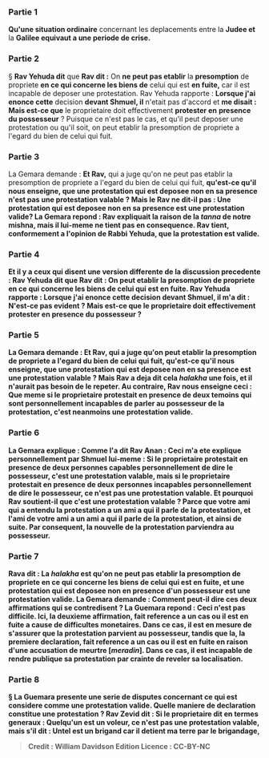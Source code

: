 
### Partie 1
<b>Qu'une situation ordinaire</b> concernant les deplacements entre la <b>Judee et</b> la <b>Galilee equivaut a une periode de crise.</b>

### Partie 2
§ <b>Rav Yehuda dit</b> que <b>Rav dit :</b> On <b>ne peut pas etablir</b> la <b>presomption</b> de propriete <b>en ce qui concerne les biens de</b> celui qui est <b>en fuite,</b> car il est incapable de deposer une protestation. Rav Yehuda rapporte : <b>Lorsque j'ai enonce cette</b> decision <b>devant Shmuel, il</b> n'etait pas d'accord et <b>me disait : Mais est-ce que</b> le proprietaire doit effectivement <b>protester en</b> <b>presence du possesseur</b> ? Puisque ce n'est pas le cas, et qu'il peut deposer une protestation ou qu'il soit, on peut etablir la presomption de propriete a l'egard du bien de celui qui fuit.

### Partie 3
La Gemara demande : <b>Et Rav,</b> qui a juge qu'on ne peut pas etablir la presomption de propriete a l'egard du bien de celui qui fuit, <b>qu'est-ce qu'il nous <b>enseigne,</b> que <b>une protestation qui</b> est deposee <b>non en sa presence n'est pas</b> une <b>protestation valable ? Mais le Rav ne dit-il pas : Une protestation qui</b> est deposee <b>non en sa presence est</b> une <b>protestation valide?</b> La Gemara repond : <b>Rav expliquait</b> la <b>raison de la <i>tanna</i> de notre</b> mishna, <b>mais</b> il <b>lui-meme ne tient pas en consequence.</b> Rav tient, conformement a l'opinion de Rabbi Yehuda, que la protestation est valide.

### Partie 4
<b>Et il y a</b> ceux <b>qui disent</b> une version differente de la discussion precedente : <b>Rav Yehuda dit</b> que <b>Rav dit : </b> On <b>peut etablir</b> la <b>presomption</b> de propriete <b>en ce qui concerne les biens de</b> celui qui est <b>en fuite.</b> Rav Yehuda rapporte : <b>Lorsque j'ai enonce cette</b> decision <b>devant Shmuel, il m'a dit :</b> N'est-ce pas <b>evident ? Mais est-ce que</b> le proprietaire doit effectivement <b>protester en</b> <b>presence du possesseur</b> ?

### Partie 5
La Gemara demande : <b>Et Rav,</b> qui a juge qu'on peut etablir la presomption de propriete a l'egard du bien de celui qui fuit, <b>qu'est-ce qu'il nous <b>enseigne,</b> que <b>une protestation qui</b> est deposee <b>non en sa presence est</b> une <b>protestation valable ? Mais Rav</b> a deja <b>dit cela</b> <i>halakha</i> <b>une fois,</b> et il n'aurait pas besoin de le repeter. <b>Au contraire,</b> Rav <b>nous enseigne ceci : Que meme si</b> le proprietaire <b>protestait en presence de deux</b> temoins <b>qui sont</b> personnellement <b>incapables de parler</b> au possesseur de la protestation, <b>c'est</b> neanmoins une <b>protestation valide.</b>

### Partie 6
La Gemara explique : <b>Comme l'a dit Rav Anan :</b> Ceci <b>m'a ete explique personnellement par Shmuel lui-meme : </b> Si le proprietaire <b>protestait en presence de deux personnes capables</b> personnellement de <b>dire</b> le possesseur, <b>c'est</b> une <b>protestation valable,</b> mais si le proprietaire <b>protestait en presence de deux personnes incapables</b> personnellement de <b>dire</b> le possesseur, <b>ce n'est pas</b> une <b>protestation valable. Et</b> pourquoi <b>Rav</b> soutient-il que c'est une protestation valable ? Parce que <b>votre ami</b> qui a entendu la protestation <b>a un ami</b> a qui il parle de la protestation, <b>et l'ami de votre ami a un ami</b> a qui il parle de la protestation, et ainsi de suite. Par consequent, la nouvelle de la protestation parviendra au possesseur.

### Partie 7
<b>Rava dit :</b> La <b><i>halakha</i></b> est qu'on <b>ne peut pas etablir</b> la <b>presomption</b> de propriete <b>en ce qui concerne les biens de</b> celui qui est en <b>fuite, et une protestation qui</b> est deposee <b>non en</b> presence d'un possesseur est</b> une <b>protestation valide.</b> La Gemara demande : Comment peut-il dire ces <b>deux</b> affirmations qui se contredisent ? La Guemara repond : Ceci n'est <b>pas difficile. Ici,</b> la deuxieme affirmation, fait reference a un cas ou il est <b>en fuite a cause de difficultes monetaires</b>. Dans ce cas, il est en mesure de s'assurer que la protestation parvient au possesseur, tandis que <b>la,</b> la premiere declaration, fait reference a un cas ou il est <b>en fuite en raison</b> d'une accusation de <b>meurtre [<i>meradin</i>].</b> Dans ce cas, il est incapable de rendre publique sa protestation par crainte de reveler sa localisation.

### Partie 8
§ La Guemara presente une serie de disputes concernant ce qui est considere comme une protestation valide. <b>Quelle maniere</b> de declaration constitue <b>une protestation ? Rav Zevid dit :</b> Si le proprietaire dit en termes generaux : <b>Quelqu'un est un voleur, ce n'est pas</b> une <b>protestation valable,</b> mais s'il dit : <b>Untel est un brigand car</b> il <b>detient ma terre par le brigandage,</b>

>Credit : William Davidson Edition
>Licence : CC-BY-NC